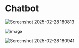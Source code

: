 # Chatbot

![Screenshot 2025-02-28 180813](https://github.com/user-attachments/assets/97644dbf-d8d2-470a-a3c7-d5b958247abb)


![image](https://github.com/user-attachments/assets/9689d657-778a-4857-83a4-7af03a3d0456)


![Screenshot 2025-02-28 180941](https://github.com/user-attachments/assets/7e028b01-af9e-461a-8f62-c809002820a1)
